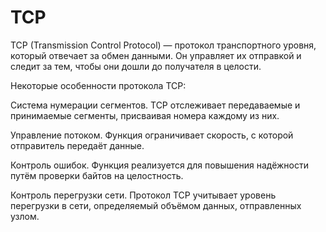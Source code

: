 # TCP
TCP (Transmission Control Protocol) — протокол транспортного уровня, который отвечает за обмен данными. Он управляет их отправкой и следит за тем, чтобы они дошли до получателя в целости.

Некоторые особенности протокола TCP:

Система нумерации сегментов. TCP отслеживает передаваемые и принимаемые сегменты, присваивая номера каждому из них.

Управление потоком. Функция ограничивает скорость, с которой отправитель передаёт данные.

Контроль ошибок. Функция реализуется для повышения надёжности путём проверки байтов на целостность.

Контроль перегрузки сети. Протокол TCP учитывает уровень перегрузки в сети, определяемый объёмом данных, отправленных узлом.